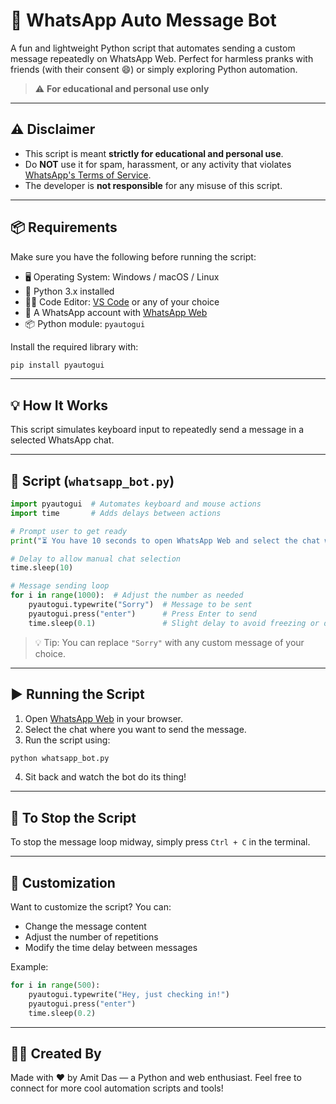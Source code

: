 # 🤖 WhatsApp Auto Message Bot

A fun and lightweight Python script that automates sending a custom message repeatedly on WhatsApp Web. Perfect for harmless pranks with friends (with their consent 😄) or simply exploring Python automation.

> ⚠️ **For educational and personal use only**

---

## ⚠️ Disclaimer

- This script is meant **strictly for educational and personal use**.
- Do **NOT** use it for spam, harassment, or any activity that violates [WhatsApp's Terms of Service](https://www.whatsapp.com/legal/terms-of-service).
- The developer is **not responsible** for any misuse of this script.

---

## 📦 Requirements

Make sure you have the following before running the script:

- 🖥️ Operating System: Windows / macOS / Linux  
- 🐍 Python 3.x installed  
- 🧑‍💻 Code Editor: [VS Code](https://code.visualstudio.com/) or any of your choice  
- 💬 A WhatsApp account with [WhatsApp Web](https://web.whatsapp.com)  
- 📦 Python module: `pyautogui`

Install the required library with:

```bash
pip install pyautogui
```

---

## 💡 How It Works

This script simulates keyboard input to repeatedly send a message in a selected WhatsApp chat.

---

## 📜 Script (`whatsapp_bot.py`)

```python
import pyautogui  # Automates keyboard and mouse actions
import time       # Adds delays between actions

# Prompt user to get ready
print("⏳ You have 10 seconds to open WhatsApp Web and select the chat where messages should be sent...")

# Delay to allow manual chat selection
time.sleep(10)

# Message sending loop
for i in range(1000):  # Adjust the number as needed
    pyautogui.typewrite("Sorry")  # Message to be sent
    pyautogui.press("enter")      # Press Enter to send
    time.sleep(0.1)               # Slight delay to avoid freezing or detection
```

> 💡 Tip: You can replace `"Sorry"` with any custom message of your choice.

---

## ▶️ Running the Script

1. Open [WhatsApp Web](https://web.whatsapp.com) in your browser.
2. Select the chat where you want to send the message.
3. Run the script using:

```bash
python whatsapp_bot.py
```

4. Sit back and watch the bot do its thing!

---

## 🛑 To Stop the Script

To stop the message loop midway, simply press `Ctrl + C` in the terminal.

---

## 💬 Customization

Want to customize the script? You can:
- Change the message content
- Adjust the number of repetitions
- Modify the time delay between messages

Example:

```python
for i in range(500):
    pyautogui.typewrite("Hey, just checking in!")
    pyautogui.press("enter")
    time.sleep(0.2)
```

---

## 👨‍💻 Created By

Made with ❤️ by Amit Das — a Python and web enthusiast.
Feel free to connect for more cool automation scripts and tools!
